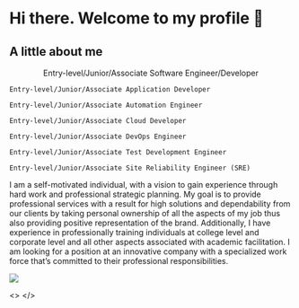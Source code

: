 <h1>
  Hi there. Welcome to my profile 👋
</h1>

<h2>
A little about me
</h2>
<p align="center">
    Entry-level/Junior/Associate Software Engineer/Developer

    Entry-level/Junior/Associate Application Developer

    Entry-level/Junior/Associate Automation Engineer

    Entry-level/Junior/Associate Cloud Developer

    Entry-level/Junior/Associate DevOps Engineer

    Entry-level/Junior/Associate Test Development Engineer

    Entry-level/Junior/Associate Site Reliability Engineer (SRE)

I am a self-motivated individual, with a vision to gain experience through hard work and professional strategic planning. My goal is to provide professional services with a result for high solutions and dependability from our clients by taking personal ownership of all the aspects of my job thus also providing positive representation of the brand.  Additionally, I have experience in professionally training individuals at college level and corporate level and all other aspects associated with academic facilitation. I am looking for a position at an innovative company with a specialized work force that’s committed to their professional responsibilities.
</p>

<a href="https://github.com/ESKYoung/shields-io-visitor-counter">
  <img src="https://shields-io-visitor-counter.herokuapp.com/badge?page=raklaptudirm.raklaptudirm&style=for-the-badge">
<a>

<>
</>